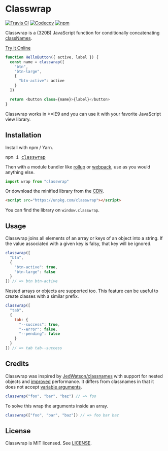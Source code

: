 # Classwrap
[![Travis CI](https://img.shields.io/travis/jbucaran/classwrap/master.svg)](https://travis-ci.org/jbucaran/classwrap)
[![Codecov](https://img.shields.io/codecov/c/github/jbucaran/classwrap/master.svg)](https://codecov.io/gh/jbucaran/classwrap)
[![npm](https://img.shields.io/npm/v/classwrap.svg)](https://www.npmjs.org/package/classwrap)

Classwrap is a (320B) JavaScript function for conditionally concatenating [classNames](https://developer.mozilla.org/en-US/docs/Web/API/Element/className).

[Try it Online](https://codepen.io/jbucaran/pen/GMRjRB)

```js
function HelloButton({ active, label }) {
  const name = classwrap([
    "btn",
    "btn-large",
    {
      "btn-active": active
    }
  ])

  return <button class={name}>{label}</button>
}
```

Classwrap works in >=IE9 and you can use it with your favorite JavaScript view library.

## Installation

Install with npm / Yarn.

<pre>
npm i <a href="https://www.npmjs.com/package/classwrap">classwrap</a>
</pre>

Then with a module bundler like [rollup](https://github.com/rollup/rollup) or [webpack](https://github.com/webpack/webpack), use as you would anything else.

```js
import wrap from "classwrap"
```

Or download the minified library from the [CDN](https://unpkg.com/classwrap).

```html
<script src="https://unpkg.com/classwrap"></script>
```

You can find the library on `window.classwrap`.

## Usage

Classwrap joins all elements of an array or keys of an object into a string. If the value associated with a given key is falsy, that key will be ignored.

```js
classwrap([
  "btn",
  {
    "btn-active": true,
    "btn-large": false
  }
]) // => btn btn-active
```

Nested arrays or objects are supported too. This feature can be useful to create classes with a similar prefix.

```js
classwrap([
  "tab",
  {
    tab: {
      "--success": true,
      "--error": false,
      "--pending": false
    }
  }
]) // => tab tab--success
```

## Credits

Classwrap was inspired by [JedWatson/classnames](https://github.com/JedWatson/classnames) with support for nested objects and [improved](/bench/README.md) performance. It differs from classnames in that it does not accept [variable arguments](https://developer.mozilla.org/en-US/docs/Web/JavaScript/Reference/Functions/arguments).

```js
classwrap("foo", "bar", "baz") // => foo
```

To solve this wrap the arguments inside an array.

```js
classwrap(["foo", "bar", "baz"]) // => foo bar baz
```

## License

Classwrap is MIT licensed. See [LICENSE](LICENSE.md).
